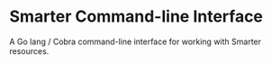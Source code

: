 # Smarter Command-line Interface

A Go lang / Cobra command-line interface for working with Smarter resources.
